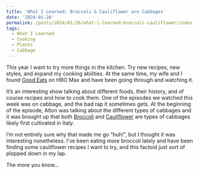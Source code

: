 ```yaml
---
title: 'What I Learned: Broccoli & Cauliflower are Cabbages'
date: '2024-01-26'
permalink: /posts/2024/01/26/what-i-learned-broccoli-cauliflower/index.html
tags:
  - What I Learned
  - Cooking
  - Plants
  - Cabbage
---
```


This year I want to try more things in the kitchen. Try new recipes, new styles, and expand my cooking abilities. At the same time, my wife and I found [Good Eats](https://www.foodnetwork.com/shows/good-eats) on HBO Max and have been going through and watching it.
<!-- excerpt -->

It’s an interesting show talking about different foods, their history, and of course recipes and how to cook them. One of the episodes we watched this week was on cabbage, and the bad rap it sometimes gets. At the beginning of the episode, Alton was talking about the different types of cabbages and it was brought up that both [Broccoli](https://en.wikipedia.org/wiki/Broccoli) and [Cauliflower](https://en.wikipedia.org/wiki/Cauliflower) are types of cabbages likely first cultivated in Italy.

I’m not entirely sure why that made me go “huh!”, but I thought it was interesting nonetheless. I’ve been eating more broccoli lately and have been finding some cauliflower recipes I want to try, and this factoid just sort of plopped down in my lap.

The more you know...